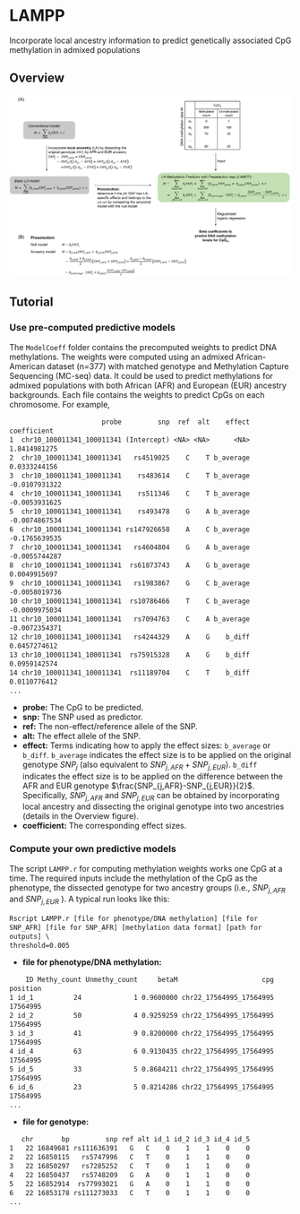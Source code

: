 # LAMPP
Incorporate local ancestry information to predict genetically associated CpG methylation in admixed populations

## Overview
<img src="img/F1.png">

## Tutorial
### Use pre-computed predictive models
The `ModelCoeff` folder contains the precomputed weights to predict DNA methylations. The weights were computed using an admixed African-American dataset (n=377) with matched genotype and Methylation Capture Sequencing (MC-seq) data. It could be used to predict methylations for admixed populations with both African (AFR) and European (EUR) ancestry backgrounds. Each file contains the weights to predict CpGs on each chromosome. For example, 
```
                       probe         snp  ref  alt    effect   coefficient
1  chr10_100011341_100011341 (Intercept) <NA> <NA>      <NA>  1.8414981275
2  chr10_100011341_100011341   rs4519025    C    T b_average  0.0333244156
3  chr10_100011341_100011341    rs483614    C    T b_average -0.0107931322
4  chr10_100011341_100011341    rs511346    C    T b_average -0.0053931625
5  chr10_100011341_100011341    rs493478    G    A b_average -0.0074867534
6  chr10_100011341_100011341 rs147926658    A    C b_average -0.1765639535
7  chr10_100011341_100011341   rs4604804    G    A b_average -0.0055744287
8  chr10_100011341_100011341  rs61873743    A    G b_average  0.0049915697
9  chr10_100011341_100011341   rs1983867    G    C b_average -0.0058019736
10 chr10_100011341_100011341  rs10786466    T    C b_average -0.0009975034
11 chr10_100011341_100011341   rs7094763    C    A b_average -0.0072354371
12 chr10_100011341_100011341   rs4244329    A    G    b_diff  0.0457274612
13 chr10_100011341_100011341  rs75915328    A    G    b_diff  0.0959142574
14 chr10_100011341_100011341  rs11189704    C    T    b_diff  0.0110776412
...
```
- **probe:** The CpG to be predicted.
- **snp:** The SNP used as predictor.
- **ref:** The non-effect/reference allele of the SNP.
- **alt:** The effect allele of the SNP.
- **effect:** Terms indicating how to apply the effect sizes: `b_average` or `b_diff`. `b_average` indicates the effect size is to be applied on the original genotype $`SNP_j`$ (also equivalent to $`SNP_{j,AFR}+SNP_{j,EUR}`$). `b_diff` indicates the effect size is to be applied on the difference between the AFR and EUR genotype $`\frac{SNP_{j,AFR}-SNP_{j,EUR}}{2}`$. Specifically, $`SNP_{j,AFR}`$ and $`SNP_{j,EUR}`$ can be obtained by incorporating local ancestry and dissecting the original genotype into two ancestries (details in the Overview figure). 
- **coefficient:** The corresponding effect sizes.

### Compute your own predictive models
The script `LAMPP.r` for computing methylation weights works one CpG at a time. The required inputs include the methylation of the CpG as the phenotype, the dissected genotype for two ancestry groups (i.e., $`SNP_{j,AFR}`$ and $`SNP_{j,EUR}`$ ).
A typical run looks like this:
```
Rscript LAMPP.r [file for phenotype/DNA methylation] [file for SNP_AFR] [file for SNP_AFR] [methylation data format] [path for outputs] \
threshold=0.005
```
- **file for phenotype/DNA methylation:** 
```
    ID Methy_count Unmethy_count     betaM                     cpg position
1 id_1          24             1 0.9600000 chr22_17564995_17564995 17564995
2 id_2          50             4 0.9259259 chr22_17564995_17564995 17564995
3 id_3          41             9 0.8200000 chr22_17564995_17564995 17564995
4 id_4          63             6 0.9130435 chr22_17564995_17564995 17564995
5 id_5          33             5 0.8684211 chr22_17564995_17564995 17564995
6 id_6          23             5 0.8214286 chr22_17564995_17564995 17564995
...
```
- **file for genotype:**
```
   chr       bp         snp ref alt id_1 id_2 id_3 id_4 id_5
1   22 16849681 rs111636391   G   C    0    1    1    0    0
2   22 16850115   rs5747996   C   T    0    1    1    0    0
3   22 16850297   rs7285252   C   T    0    1    1    0    0
4   22 16850437   rs5748209   G   A    0    1    1    0    0
5   22 16852914  rs77993021   G   A    0    1    1    0    0
6   22 16853178 rs111273033   C   T    0    1    1    0    0
...
```
